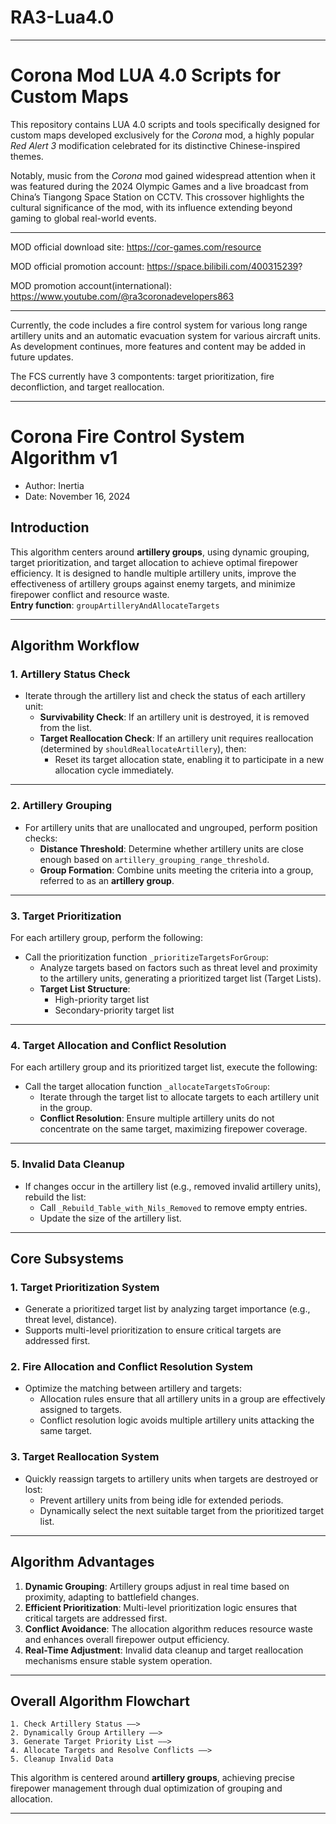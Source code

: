 # RA3-Lua4.0



---

# Corona Mod LUA 4.0 Scripts for Custom Maps

This repository contains LUA 4.0 scripts and tools specifically designed for custom maps developed exclusively for the *Corona* mod, a highly popular *Red Alert 3* modification celebrated for its distinctive Chinese-inspired themes.

Notably, music from the *Corona* mod gained widespread attention when it was featured during the 2024 Olympic Games and a live broadcast from China’s Tiangong Space Station on CCTV. This crossover highlights the cultural significance of the mod, with its influence extending beyond gaming to global real-world events.

---

MOD official download site: https://cor-games.com/resource

MOD official promotion account: https://space.bilibili.com/400315239?


MOD promotion account(international): https://www.youtube.com/@ra3coronadevelopers863

---

Currently, the code includes a fire control system for various long range artillery units and an automatic evacuation system for various aircraft units. As development continues, more features and content may be added in future updates.

The FCS currently have 3 compontents: target prioritization, fire deconfliction, and target reallocation.  
 
  

---



















# Corona Fire Control System Algorithm v1

- Author: Inertia
- Date: November 16, 2024

## Introduction  
This algorithm centers around **artillery groups**, using dynamic grouping, target prioritization, and target allocation to achieve optimal firepower efficiency. It is designed to handle multiple artillery units, improve the effectiveness of artillery groups against enemy targets, and minimize firepower conflict and resource waste.  
**Entry function**: `groupArtilleryAndAllocateTargets`

---

## Algorithm Workflow  

### 1. **Artillery Status Check**  
- Iterate through the artillery list and check the status of each artillery unit:
  - **Survivability Check**: If an artillery unit is destroyed, it is removed from the list.
  - **Target Reallocation Check**: If an artillery unit requires reallocation (determined by `shouldReallocateArtillery`), then:
    - Reset its target allocation state, enabling it to participate in a new allocation cycle immediately.

---

### 2. **Artillery Grouping**  
- For artillery units that are unallocated and ungrouped, perform position checks:
  - **Distance Threshold**: Determine whether artillery units are close enough based on `artillery_grouping_range_threshold`.
  - **Group Formation**: Combine units meeting the criteria into a group, referred to as an **artillery group**.

---

### 3. **Target Prioritization**  
For each artillery group, perform the following:  
- Call the prioritization function `_prioritizeTargetsForGroup`:
  - Analyze targets based on factors such as threat level and proximity to the artillery units, generating a prioritized target list (Target Lists).
  - **Target List Structure**:
    - High-priority target list
    - Secondary-priority target list

---

### 4. **Target Allocation and Conflict Resolution**  
For each artillery group and its prioritized target list, execute the following:  
- Call the target allocation function `_allocateTargetsToGroup`:
  - Iterate through the target list to allocate targets to each artillery unit in the group.
  - **Conflict Resolution**: Ensure multiple artillery units do not concentrate on the same target, maximizing firepower coverage.

---

### 5. **Invalid Data Cleanup**  
- If changes occur in the artillery list (e.g., removed invalid artillery units), rebuild the list:
  - Call `_Rebuild_Table_with_Nils_Removed` to remove empty entries.
  - Update the size of the artillery list.

---

## Core Subsystems  

### **1. Target Prioritization System**  
- Generate a prioritized target list by analyzing target importance (e.g., threat level, distance).  
- Supports multi-level prioritization to ensure critical targets are addressed first.  

### **2. Fire Allocation and Conflict Resolution System**  
- Optimize the matching between artillery and targets:
  - Allocation rules ensure that all artillery units in a group are effectively assigned to targets.
  - Conflict resolution logic avoids multiple artillery units attacking the same target.

### **3. Target Reallocation System**  
- Quickly reassign targets to artillery units when targets are destroyed or lost:
  - Prevent artillery units from being idle for extended periods.
  - Dynamically select the next suitable target from the prioritized target list.

---

## Algorithm Advantages  
1. **Dynamic Grouping**: Artillery groups adjust in real time based on proximity, adapting to battlefield changes.  
2. **Efficient Prioritization**: Multi-level prioritization logic ensures that critical targets are addressed first.  
3. **Conflict Avoidance**: The allocation algorithm reduces resource waste and enhances overall firepower output efficiency.  
4. **Real-Time Adjustment**: Invalid data cleanup and target reallocation mechanisms ensure stable system operation.

---

## Overall Algorithm Flowchart  

```
1. Check Artillery Status ——>  
2. Dynamically Group Artillery ——>  
3. Generate Target Priority List ——>  
4. Allocate Targets and Resolve Conflicts ——>  
5. Cleanup Invalid Data  
```  

This algorithm is centered around **artillery groups**, achieving precise firepower management through dual optimization of grouping and allocation.  

---


